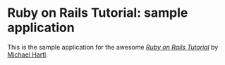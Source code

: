 # Ruby on Rails Tutorial: sample application

This is the sample application for
the awesome [*Ruby on Rails Tutorial*](http://railstutorial.org/)
by [Michael Hartl](http://michaelhartl.com/).